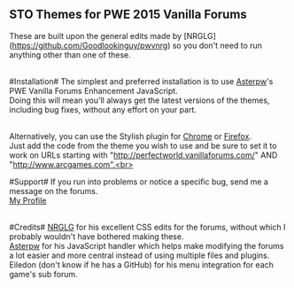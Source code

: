 ## STO Themes for PWE 2015 Vanilla Forums ##

These are built upon the general edits made by [NRGLG] (https://github.com/Goodlookinguy/pwvnrg) so you don't need to run anything other than one of these.<br><br>

#Installation#
The simplest and preferred installation is to use [Asterpw](https://github.com/asterpw/pwevanillaenhance)'s PWE Vanilla Forums Enhancement JavaScript.<br>
Doing this will mean you'll always get the latest versions of the themes, including bug fixes, without any effort on your part.<br><br>

Alternatively, you can use the Stylish plugin for [Chrome](https://chrome.google.com/webstore/detail/stylish/fjnbnpbmkenffdnngjfgmeleoegfcffe?hl=en) or [Firefox](https://addons.mozilla.org/en-us/firefox/addon/stylish/).<br>
Just add the code from the theme you wish to use and be sure to set it to work on URLs starting with "http://perfectworld.vanillaforums.com/" AND "http://www.arcgames.com".<br><br>

#Support#
If you run into problems or notice a specific bug, send me a message on the forums.<br>
[My Profile](http://perfectworld.vanillaforums.com/profile/118331/khamseenair)<br><br>

#Credits#
[NRGLG](https://github.com/Goodlookinguy/pwvnrg) for his excellent CSS edits for the forums, without which I probably wouldn't have bothered making these.<br>
[Asterpw](https://github.com/asterpw/pwevanillaenhance) for his JavaScript handler which helps make modifying the forums a lot easier and more central instead of using multiple files and plugins.<br>
Eiledon (don't know if he has a GitHub) for his menu integration for each game's sub forum.<br>